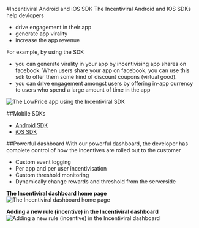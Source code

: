 #Incentiviral Android and iOS SDK
The Incentiviral Android and IOS SDKs help devlopers 
- drive engagement in their app
- generate app virality
- increase the app revenue

For example, by using the SDK
- you can generate virality in your app by incentivising app shares on facebook. When users share your app on facebook, you can use this sdk to offer them some kind of discount coupons (virtual good).
- you can drive engagement amongst users by offering in-app currency to users who spend a large amount of time in the app

![The LowPrice app using the Incentiviral SDK ](http://s27.postimg.org/xca7v5smr/incentiviral1.png "The LowPrice android app using the Incentiviral SDK")

##Mobile SDKs
- [Android SDK](https://github.com/triveous/Incentiviral/tree/master/android)
- [iOS SDK](https://github.com/triveous/Incentiviral/tree/master/ios)

##Powerful dashboard
With our powerful dashboard, the developer has complete control of how the incentives are rolled out to the customer
- Custom event logging
- Per app and per user incentivisation
- Custom threshold monitoring
- Dynamically change rewards and threshold from the serverside

**The Incentiviral dashboard home page**
![The Incentiviral dashboard home page ](http://s21.postimg.org/hxbyq1cav/iv_dashboard.png "The Incentiviral dashboard home page")

**Adding a new rule (incentive) in the Incentiviral dashboard**
![Adding a new rule (incentive) in the Incentiviral dashboard](http://s18.postimg.org/zacfeca3t/iv_dashboard_rule.png "Adding a new rule (incentive) in the Incentiviral dashboard")
